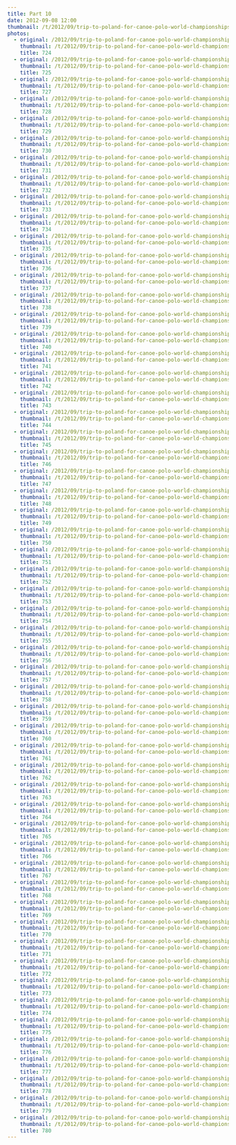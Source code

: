 ```yaml
---
title: Part 10
date: 2012-09-08 12:00
thumbnail: /t/2012/09/trip-to-poland-for-canoe-polo-world-championships/world-championships/Random-photos-of-players-and-spectators/part-10/724.jpg
photos:
  - original: /2012/09/trip-to-poland-for-canoe-polo-world-championships/world-championships/Random-photos-of-players-and-spectators/part-10/724.jpg
    thumbnail: /t/2012/09/trip-to-poland-for-canoe-polo-world-championships/world-championships/Random-photos-of-players-and-spectators/part-10/724.jpg
    title: 724
  - original: /2012/09/trip-to-poland-for-canoe-polo-world-championships/world-championships/Random-photos-of-players-and-spectators/part-10/725.jpg
    thumbnail: /t/2012/09/trip-to-poland-for-canoe-polo-world-championships/world-championships/Random-photos-of-players-and-spectators/part-10/725.jpg
    title: 725
  - original: /2012/09/trip-to-poland-for-canoe-polo-world-championships/world-championships/Random-photos-of-players-and-spectators/part-10/727.jpg
    thumbnail: /t/2012/09/trip-to-poland-for-canoe-polo-world-championships/world-championships/Random-photos-of-players-and-spectators/part-10/727.jpg
    title: 727
  - original: /2012/09/trip-to-poland-for-canoe-polo-world-championships/world-championships/Random-photos-of-players-and-spectators/part-10/728.jpg
    thumbnail: /t/2012/09/trip-to-poland-for-canoe-polo-world-championships/world-championships/Random-photos-of-players-and-spectators/part-10/728.jpg
    title: 728
  - original: /2012/09/trip-to-poland-for-canoe-polo-world-championships/world-championships/Random-photos-of-players-and-spectators/part-10/729.jpg
    thumbnail: /t/2012/09/trip-to-poland-for-canoe-polo-world-championships/world-championships/Random-photos-of-players-and-spectators/part-10/729.jpg
    title: 729
  - original: /2012/09/trip-to-poland-for-canoe-polo-world-championships/world-championships/Random-photos-of-players-and-spectators/part-10/730.jpg
    thumbnail: /t/2012/09/trip-to-poland-for-canoe-polo-world-championships/world-championships/Random-photos-of-players-and-spectators/part-10/730.jpg
    title: 730
  - original: /2012/09/trip-to-poland-for-canoe-polo-world-championships/world-championships/Random-photos-of-players-and-spectators/part-10/731.jpg
    thumbnail: /t/2012/09/trip-to-poland-for-canoe-polo-world-championships/world-championships/Random-photos-of-players-and-spectators/part-10/731.jpg
    title: 731
  - original: /2012/09/trip-to-poland-for-canoe-polo-world-championships/world-championships/Random-photos-of-players-and-spectators/part-10/732.jpg
    thumbnail: /t/2012/09/trip-to-poland-for-canoe-polo-world-championships/world-championships/Random-photos-of-players-and-spectators/part-10/732.jpg
    title: 732
  - original: /2012/09/trip-to-poland-for-canoe-polo-world-championships/world-championships/Random-photos-of-players-and-spectators/part-10/733.jpg
    thumbnail: /t/2012/09/trip-to-poland-for-canoe-polo-world-championships/world-championships/Random-photos-of-players-and-spectators/part-10/733.jpg
    title: 733
  - original: /2012/09/trip-to-poland-for-canoe-polo-world-championships/world-championships/Random-photos-of-players-and-spectators/part-10/734.jpg
    thumbnail: /t/2012/09/trip-to-poland-for-canoe-polo-world-championships/world-championships/Random-photos-of-players-and-spectators/part-10/734.jpg
    title: 734
  - original: /2012/09/trip-to-poland-for-canoe-polo-world-championships/world-championships/Random-photos-of-players-and-spectators/part-10/735.jpg
    thumbnail: /t/2012/09/trip-to-poland-for-canoe-polo-world-championships/world-championships/Random-photos-of-players-and-spectators/part-10/735.jpg
    title: 735
  - original: /2012/09/trip-to-poland-for-canoe-polo-world-championships/world-championships/Random-photos-of-players-and-spectators/part-10/736.jpg
    thumbnail: /t/2012/09/trip-to-poland-for-canoe-polo-world-championships/world-championships/Random-photos-of-players-and-spectators/part-10/736.jpg
    title: 736
  - original: /2012/09/trip-to-poland-for-canoe-polo-world-championships/world-championships/Random-photos-of-players-and-spectators/part-10/737.jpg
    thumbnail: /t/2012/09/trip-to-poland-for-canoe-polo-world-championships/world-championships/Random-photos-of-players-and-spectators/part-10/737.jpg
    title: 737
  - original: /2012/09/trip-to-poland-for-canoe-polo-world-championships/world-championships/Random-photos-of-players-and-spectators/part-10/738.jpg
    thumbnail: /t/2012/09/trip-to-poland-for-canoe-polo-world-championships/world-championships/Random-photos-of-players-and-spectators/part-10/738.jpg
    title: 738
  - original: /2012/09/trip-to-poland-for-canoe-polo-world-championships/world-championships/Random-photos-of-players-and-spectators/part-10/739.jpg
    thumbnail: /t/2012/09/trip-to-poland-for-canoe-polo-world-championships/world-championships/Random-photos-of-players-and-spectators/part-10/739.jpg
    title: 739
  - original: /2012/09/trip-to-poland-for-canoe-polo-world-championships/world-championships/Random-photos-of-players-and-spectators/part-10/740.jpg
    thumbnail: /t/2012/09/trip-to-poland-for-canoe-polo-world-championships/world-championships/Random-photos-of-players-and-spectators/part-10/740.jpg
    title: 740
  - original: /2012/09/trip-to-poland-for-canoe-polo-world-championships/world-championships/Random-photos-of-players-and-spectators/part-10/741.jpg
    thumbnail: /t/2012/09/trip-to-poland-for-canoe-polo-world-championships/world-championships/Random-photos-of-players-and-spectators/part-10/741.jpg
    title: 741
  - original: /2012/09/trip-to-poland-for-canoe-polo-world-championships/world-championships/Random-photos-of-players-and-spectators/part-10/742.jpg
    thumbnail: /t/2012/09/trip-to-poland-for-canoe-polo-world-championships/world-championships/Random-photos-of-players-and-spectators/part-10/742.jpg
    title: 742
  - original: /2012/09/trip-to-poland-for-canoe-polo-world-championships/world-championships/Random-photos-of-players-and-spectators/part-10/743.jpg
    thumbnail: /t/2012/09/trip-to-poland-for-canoe-polo-world-championships/world-championships/Random-photos-of-players-and-spectators/part-10/743.jpg
    title: 743
  - original: /2012/09/trip-to-poland-for-canoe-polo-world-championships/world-championships/Random-photos-of-players-and-spectators/part-10/744.jpg
    thumbnail: /t/2012/09/trip-to-poland-for-canoe-polo-world-championships/world-championships/Random-photos-of-players-and-spectators/part-10/744.jpg
    title: 744
  - original: /2012/09/trip-to-poland-for-canoe-polo-world-championships/world-championships/Random-photos-of-players-and-spectators/part-10/745.jpg
    thumbnail: /t/2012/09/trip-to-poland-for-canoe-polo-world-championships/world-championships/Random-photos-of-players-and-spectators/part-10/745.jpg
    title: 745
  - original: /2012/09/trip-to-poland-for-canoe-polo-world-championships/world-championships/Random-photos-of-players-and-spectators/part-10/746.jpg
    thumbnail: /t/2012/09/trip-to-poland-for-canoe-polo-world-championships/world-championships/Random-photos-of-players-and-spectators/part-10/746.jpg
    title: 746
  - original: /2012/09/trip-to-poland-for-canoe-polo-world-championships/world-championships/Random-photos-of-players-and-spectators/part-10/747.jpg
    thumbnail: /t/2012/09/trip-to-poland-for-canoe-polo-world-championships/world-championships/Random-photos-of-players-and-spectators/part-10/747.jpg
    title: 747
  - original: /2012/09/trip-to-poland-for-canoe-polo-world-championships/world-championships/Random-photos-of-players-and-spectators/part-10/748.jpg
    thumbnail: /t/2012/09/trip-to-poland-for-canoe-polo-world-championships/world-championships/Random-photos-of-players-and-spectators/part-10/748.jpg
    title: 748
  - original: /2012/09/trip-to-poland-for-canoe-polo-world-championships/world-championships/Random-photos-of-players-and-spectators/part-10/749.jpg
    thumbnail: /t/2012/09/trip-to-poland-for-canoe-polo-world-championships/world-championships/Random-photos-of-players-and-spectators/part-10/749.jpg
    title: 749
  - original: /2012/09/trip-to-poland-for-canoe-polo-world-championships/world-championships/Random-photos-of-players-and-spectators/part-10/750.jpg
    thumbnail: /t/2012/09/trip-to-poland-for-canoe-polo-world-championships/world-championships/Random-photos-of-players-and-spectators/part-10/750.jpg
    title: 750
  - original: /2012/09/trip-to-poland-for-canoe-polo-world-championships/world-championships/Random-photos-of-players-and-spectators/part-10/751.jpg
    thumbnail: /t/2012/09/trip-to-poland-for-canoe-polo-world-championships/world-championships/Random-photos-of-players-and-spectators/part-10/751.jpg
    title: 751
  - original: /2012/09/trip-to-poland-for-canoe-polo-world-championships/world-championships/Random-photos-of-players-and-spectators/part-10/752.jpg
    thumbnail: /t/2012/09/trip-to-poland-for-canoe-polo-world-championships/world-championships/Random-photos-of-players-and-spectators/part-10/752.jpg
    title: 752
  - original: /2012/09/trip-to-poland-for-canoe-polo-world-championships/world-championships/Random-photos-of-players-and-spectators/part-10/753.jpg
    thumbnail: /t/2012/09/trip-to-poland-for-canoe-polo-world-championships/world-championships/Random-photos-of-players-and-spectators/part-10/753.jpg
    title: 753
  - original: /2012/09/trip-to-poland-for-canoe-polo-world-championships/world-championships/Random-photos-of-players-and-spectators/part-10/754.jpg
    thumbnail: /t/2012/09/trip-to-poland-for-canoe-polo-world-championships/world-championships/Random-photos-of-players-and-spectators/part-10/754.jpg
    title: 754
  - original: /2012/09/trip-to-poland-for-canoe-polo-world-championships/world-championships/Random-photos-of-players-and-spectators/part-10/755.jpg
    thumbnail: /t/2012/09/trip-to-poland-for-canoe-polo-world-championships/world-championships/Random-photos-of-players-and-spectators/part-10/755.jpg
    title: 755
  - original: /2012/09/trip-to-poland-for-canoe-polo-world-championships/world-championships/Random-photos-of-players-and-spectators/part-10/756.jpg
    thumbnail: /t/2012/09/trip-to-poland-for-canoe-polo-world-championships/world-championships/Random-photos-of-players-and-spectators/part-10/756.jpg
    title: 756
  - original: /2012/09/trip-to-poland-for-canoe-polo-world-championships/world-championships/Random-photos-of-players-and-spectators/part-10/757.jpg
    thumbnail: /t/2012/09/trip-to-poland-for-canoe-polo-world-championships/world-championships/Random-photos-of-players-and-spectators/part-10/757.jpg
    title: 757
  - original: /2012/09/trip-to-poland-for-canoe-polo-world-championships/world-championships/Random-photos-of-players-and-spectators/part-10/758.jpg
    thumbnail: /t/2012/09/trip-to-poland-for-canoe-polo-world-championships/world-championships/Random-photos-of-players-and-spectators/part-10/758.jpg
    title: 758
  - original: /2012/09/trip-to-poland-for-canoe-polo-world-championships/world-championships/Random-photos-of-players-and-spectators/part-10/759.jpg
    thumbnail: /t/2012/09/trip-to-poland-for-canoe-polo-world-championships/world-championships/Random-photos-of-players-and-spectators/part-10/759.jpg
    title: 759
  - original: /2012/09/trip-to-poland-for-canoe-polo-world-championships/world-championships/Random-photos-of-players-and-spectators/part-10/760.jpg
    thumbnail: /t/2012/09/trip-to-poland-for-canoe-polo-world-championships/world-championships/Random-photos-of-players-and-spectators/part-10/760.jpg
    title: 760
  - original: /2012/09/trip-to-poland-for-canoe-polo-world-championships/world-championships/Random-photos-of-players-and-spectators/part-10/761.jpg
    thumbnail: /t/2012/09/trip-to-poland-for-canoe-polo-world-championships/world-championships/Random-photos-of-players-and-spectators/part-10/761.jpg
    title: 761
  - original: /2012/09/trip-to-poland-for-canoe-polo-world-championships/world-championships/Random-photos-of-players-and-spectators/part-10/762.jpg
    thumbnail: /t/2012/09/trip-to-poland-for-canoe-polo-world-championships/world-championships/Random-photos-of-players-and-spectators/part-10/762.jpg
    title: 762
  - original: /2012/09/trip-to-poland-for-canoe-polo-world-championships/world-championships/Random-photos-of-players-and-spectators/part-10/763.jpg
    thumbnail: /t/2012/09/trip-to-poland-for-canoe-polo-world-championships/world-championships/Random-photos-of-players-and-spectators/part-10/763.jpg
    title: 763
  - original: /2012/09/trip-to-poland-for-canoe-polo-world-championships/world-championships/Random-photos-of-players-and-spectators/part-10/764.jpg
    thumbnail: /t/2012/09/trip-to-poland-for-canoe-polo-world-championships/world-championships/Random-photos-of-players-and-spectators/part-10/764.jpg
    title: 764
  - original: /2012/09/trip-to-poland-for-canoe-polo-world-championships/world-championships/Random-photos-of-players-and-spectators/part-10/765.jpg
    thumbnail: /t/2012/09/trip-to-poland-for-canoe-polo-world-championships/world-championships/Random-photos-of-players-and-spectators/part-10/765.jpg
    title: 765
  - original: /2012/09/trip-to-poland-for-canoe-polo-world-championships/world-championships/Random-photos-of-players-and-spectators/part-10/766.jpg
    thumbnail: /t/2012/09/trip-to-poland-for-canoe-polo-world-championships/world-championships/Random-photos-of-players-and-spectators/part-10/766.jpg
    title: 766
  - original: /2012/09/trip-to-poland-for-canoe-polo-world-championships/world-championships/Random-photos-of-players-and-spectators/part-10/767.jpg
    thumbnail: /t/2012/09/trip-to-poland-for-canoe-polo-world-championships/world-championships/Random-photos-of-players-and-spectators/part-10/767.jpg
    title: 767
  - original: /2012/09/trip-to-poland-for-canoe-polo-world-championships/world-championships/Random-photos-of-players-and-spectators/part-10/768.jpg
    thumbnail: /t/2012/09/trip-to-poland-for-canoe-polo-world-championships/world-championships/Random-photos-of-players-and-spectators/part-10/768.jpg
    title: 768
  - original: /2012/09/trip-to-poland-for-canoe-polo-world-championships/world-championships/Random-photos-of-players-and-spectators/part-10/769.jpg
    thumbnail: /t/2012/09/trip-to-poland-for-canoe-polo-world-championships/world-championships/Random-photos-of-players-and-spectators/part-10/769.jpg
    title: 769
  - original: /2012/09/trip-to-poland-for-canoe-polo-world-championships/world-championships/Random-photos-of-players-and-spectators/part-10/770.jpg
    thumbnail: /t/2012/09/trip-to-poland-for-canoe-polo-world-championships/world-championships/Random-photos-of-players-and-spectators/part-10/770.jpg
    title: 770
  - original: /2012/09/trip-to-poland-for-canoe-polo-world-championships/world-championships/Random-photos-of-players-and-spectators/part-10/771.jpg
    thumbnail: /t/2012/09/trip-to-poland-for-canoe-polo-world-championships/world-championships/Random-photos-of-players-and-spectators/part-10/771.jpg
    title: 771
  - original: /2012/09/trip-to-poland-for-canoe-polo-world-championships/world-championships/Random-photos-of-players-and-spectators/part-10/772.jpg
    thumbnail: /t/2012/09/trip-to-poland-for-canoe-polo-world-championships/world-championships/Random-photos-of-players-and-spectators/part-10/772.jpg
    title: 772
  - original: /2012/09/trip-to-poland-for-canoe-polo-world-championships/world-championships/Random-photos-of-players-and-spectators/part-10/773.jpg
    thumbnail: /t/2012/09/trip-to-poland-for-canoe-polo-world-championships/world-championships/Random-photos-of-players-and-spectators/part-10/773.jpg
    title: 773
  - original: /2012/09/trip-to-poland-for-canoe-polo-world-championships/world-championships/Random-photos-of-players-and-spectators/part-10/774.jpg
    thumbnail: /t/2012/09/trip-to-poland-for-canoe-polo-world-championships/world-championships/Random-photos-of-players-and-spectators/part-10/774.jpg
    title: 774
  - original: /2012/09/trip-to-poland-for-canoe-polo-world-championships/world-championships/Random-photos-of-players-and-spectators/part-10/775.jpg
    thumbnail: /t/2012/09/trip-to-poland-for-canoe-polo-world-championships/world-championships/Random-photos-of-players-and-spectators/part-10/775.jpg
    title: 775
  - original: /2012/09/trip-to-poland-for-canoe-polo-world-championships/world-championships/Random-photos-of-players-and-spectators/part-10/776.jpg
    thumbnail: /t/2012/09/trip-to-poland-for-canoe-polo-world-championships/world-championships/Random-photos-of-players-and-spectators/part-10/776.jpg
    title: 776
  - original: /2012/09/trip-to-poland-for-canoe-polo-world-championships/world-championships/Random-photos-of-players-and-spectators/part-10/777.jpg
    thumbnail: /t/2012/09/trip-to-poland-for-canoe-polo-world-championships/world-championships/Random-photos-of-players-and-spectators/part-10/777.jpg
    title: 777
  - original: /2012/09/trip-to-poland-for-canoe-polo-world-championships/world-championships/Random-photos-of-players-and-spectators/part-10/778.jpg
    thumbnail: /t/2012/09/trip-to-poland-for-canoe-polo-world-championships/world-championships/Random-photos-of-players-and-spectators/part-10/778.jpg
    title: 778
  - original: /2012/09/trip-to-poland-for-canoe-polo-world-championships/world-championships/Random-photos-of-players-and-spectators/part-10/779.jpg
    thumbnail: /t/2012/09/trip-to-poland-for-canoe-polo-world-championships/world-championships/Random-photos-of-players-and-spectators/part-10/779.jpg
    title: 779
  - original: /2012/09/trip-to-poland-for-canoe-polo-world-championships/world-championships/Random-photos-of-players-and-spectators/part-10/780.jpg
    thumbnail: /t/2012/09/trip-to-poland-for-canoe-polo-world-championships/world-championships/Random-photos-of-players-and-spectators/part-10/780.jpg
    title: 780
---
```

